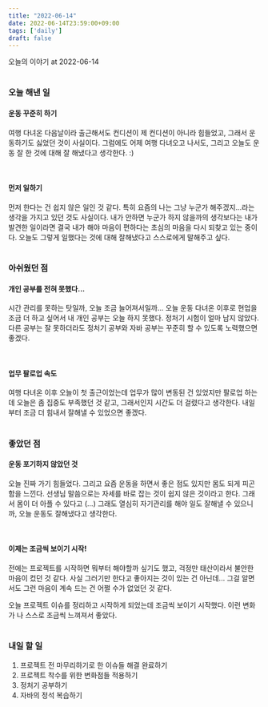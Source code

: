 ```yaml
---
title: "2022-06-14"
date: 2022-06-14T23:59:00+09:00
tags: ['daily']
draft: false
---
```

오늘의 이야기 at 2022-06-14
<!--more--> 

#
### 오늘 해낸 일
#### 운동 꾸준히 하기
여행 다녀온 다음날이라 출근해서도 컨디션이 제 컨디션이 아니라 힘들었고, 그래서 운동하기도 싫었던 것이 사실이다. 
그럼에도 어제 여행 다녀오고 나서도, 그리고 오늘도 운동 잘 한 것에 대해 잘 해냈다고 생각한다. :)

<br/>

#### 먼저 일하기
먼저 한다는 건 쉽지 않은 일인 것 같다. 
특히 요즘의 나는 그냥 누군가 해주겠지...라는 생각을 가지고 있던 것도 사실이다. 
내가 안하면 누군가 하지 않을까의 생각보다는 내가 발견한 일이라면 결국 내가 해야 마음이 편하다는 초심의 마음을 다시 되찾고 있는 중이다. 
오늘도 그렇게 일했다는 것에 대해 잘해냈다고 스스로에게 말해주고 싶다.


#
### 아쉬웠던 점
#### 개인 공부를 전혀 못했다...
시간 관리를 못하는 탓일까, 오늘 조금 늘어져서일까... 오늘 운동 다녀온 이후로 현업을 조금 더 하고 싶어서 내 개인 공부는 오늘 하지 못했다. 
정처기 시험이 얼마 남지 않았다. 
다른 공부는 잘 못하더라도 정처기 공부와 자바 공부는 꾸준히 할 수 있도록 노력했으면 좋겠다.

<br/>

#### 업무 팔로업 속도
여행 다녀온 이후 오늘이 첫 출근이었는데 업무가 많이 변동된 건 있었지만 팔로업 하는데 오늘은 좀 집중도 부족했던 것 같고, 그래서인지 시간도 더 걸렸다고 생각한다. 
내일부터 조금 더 힘내서 잘해낼 수 있었으면 좋겠다.


#
### 좋았던 점
#### 운동 포기하지 않았던 것
오늘 진짜 가기 힘들었다. 
그리고 요즘 운동을 하면서 좋은 점도 있지만 몸도 되게 피곤함을 느낀다. 
선생님 말씀으로는 자세를 바로 잡는 것이 쉽지 않은 것이라고 한다. 
그래서 몸이 더 아플 수 있다고 (...) 
그래도 열심히 자기관리를 해야 일도 잘해낼 수 있으니까, 오늘 운동도 잘해냈다고 생각한다.

<br/>

#### 이제는 조금씩 보이기 시작!
전에는 프로젝트를 시작하면 뭐부터 해야할까 싶기도 했고, 걱정만 태산이라서 불안한 마음이 컸던 것 같다. 
사실 그러기만 한다고 좋아지는 것이 있는 건 아닌데... 
그걸 알면서도 그런 마음이 계속 드는 건 어쩔 수가 없었던 것 같다. 

오늘 프로젝트 이슈를 정리하고 시작하게 되었는데 조금씩 보이기 시작했다. 
이런 변화가 나 스스로 조금씩 느껴져서 좋았다.


#
### 내일 할 일
1. 프로젝트 전 마무리하기로 한 이슈들 해결 완료하기
2. 프로젝트 착수를 위한 변화점들 적용하기
3. 정처기 공부하기
4. 자바의 정석 복습하기